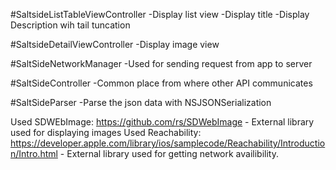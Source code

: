 #SaltsideListTableViewController
 -Display list view
 -Display title
 -Display Description wih tail tuncation

#SaltsideDetailViewController
 -Display image view

#SaltSideNetworkManager
 -Used for sending request from app to server

#SaltSideController
 -Common place from where other API communicates

#SaltSideParser
 -Parse the json data with NSJSONSerialization

Used SDWEbImage: https://github.com/rs/SDWebImage 
    - External library used for displaying images 
Used Reachability: https://developer.apple.com/library/ios/samplecode/Reachability/Introduction/Intro.html 
    - External library used for getting network availibility.


